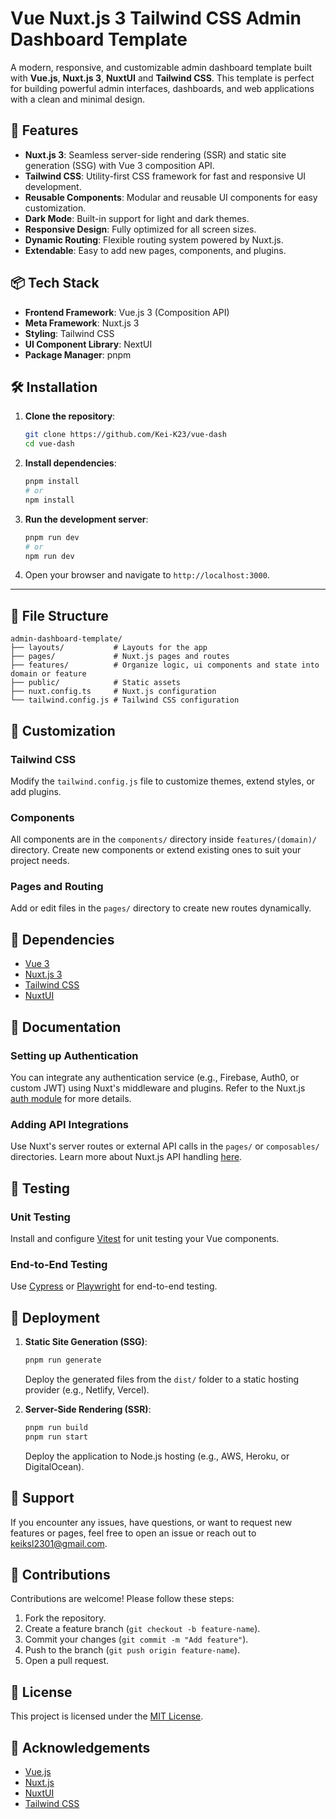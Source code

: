 # Vue Nuxt.js 3 Tailwind CSS Admin Dashboard Template

A modern, responsive, and customizable admin dashboard template built with **Vue.js**, **Nuxt.js 3**, **NuxtUI** and **Tailwind CSS**. This template is perfect for building powerful admin interfaces, dashboards, and web applications with a clean and minimal design.

## 🚀 Features

- **Nuxt.js 3**: Seamless server-side rendering (SSR) and static site generation (SSG) with Vue 3 composition API.
- **Tailwind CSS**: Utility-first CSS framework for fast and responsive UI development.
- **Reusable Components**: Modular and reusable UI components for easy customization.
- **Dark Mode**: Built-in support for light and dark themes.
- **Responsive Design**: Fully optimized for all screen sizes.
- **Dynamic Routing**: Flexible routing system powered by Nuxt.js.
- **Extendable**: Easy to add new pages, components, and plugins.

## 📦 Tech Stack

- **Frontend Framework**: Vue.js 3 (Composition API)
- **Meta Framework**: Nuxt.js 3
- **Styling**: Tailwind CSS
- **UI Component Library**: NextUI
- **Package Manager**: pnpm

## 🛠️ Installation

1. **Clone the repository**:
   ```bash
   git clone https://github.com/Kei-K23/vue-dash
   cd vue-dash
   ```
2. **Install dependencies**:

   ```bash
   pnpm install
   # or
   npm install
   ```

3. **Run the development server**:

   ```bash
   pnpm run dev
   # or
   npm run dev
   ```

4. Open your browser and navigate to `http://localhost:3000`.

---

## 📄 File Structure

```
admin-dashboard-template/
├── layouts/           # Layouts for the app
├── pages/             # Nuxt.js pages and routes
├── features/          # Organize logic, ui components and state into domain or feature
├── public/            # Static assets
├── nuxt.config.ts     # Nuxt.js configuration
└── tailwind.config.js # Tailwind CSS configuration
```

## 🎨 Customization

### Tailwind CSS

Modify the `tailwind.config.js` file to customize themes, extend styles, or add plugins.

### Components

All components are in the `components/` directory inside `features/(domain)/` directory. Create new components or extend existing ones to suit your project needs.

### Pages and Routing

Add or edit files in the `pages/` directory to create new routes dynamically.

## 🧩 Dependencies

- [Vue 3](https://vuejs.org/)
- [Nuxt.js 3](https://v3.nuxtjs.org/)
- [Tailwind CSS](https://tailwindcss.com/)
- [NuxtUI](https://ui.nuxt.com/)

## 📖 Documentation

### Setting up Authentication

You can integrate any authentication service (e.g., Firebase, Auth0, or custom JWT) using Nuxt's middleware and plugins. Refer to the Nuxt.js [auth module](https://auth.nuxtjs.org/) for more details.

### Adding API Integrations

Use Nuxt's server routes or external API calls in the `pages/` or `composables/` directories. Learn more about Nuxt.js API handling [here](https://nuxt.com/docs/guide/directory-structure/server).

## 🧪 Testing

### Unit Testing

Install and configure [Vitest](https://vitest.dev/) for unit testing your Vue components.

### End-to-End Testing

Use [Cypress](https://www.cypress.io/) or [Playwright](https://playwright.dev/) for end-to-end testing.

## 📂 Deployment

1. **Static Site Generation (SSG)**:

   ```bash
   pnpm run generate
   ```

   Deploy the generated files from the `dist/` folder to a static hosting provider (e.g., Netlify, Vercel).

2. **Server-Side Rendering (SSR)**:
   ```bash
   pnpm run build
   pnpm run start
   ```
   Deploy the application to Node.js hosting (e.g., AWS, Heroku, or DigitalOcean).

## 📧 Support

If you encounter any issues, have questions, or want to request new features or pages, feel free to open an issue or reach out to [keiksl2301@gmail.com](mailto:keiksl2301@gmail.com).

## 🤝 Contributions

Contributions are welcome! Please follow these steps:

1. Fork the repository.
2. Create a feature branch (`git checkout -b feature-name`).
3. Commit your changes (`git commit -m "Add feature"`).
4. Push to the branch (`git push origin feature-name`).
5. Open a pull request.

## 📜 License

This project is licensed under the [MIT License](./LICENSE).

## 🌟 Acknowledgements

- [Vue.js](https://vuejs.org/)
- [Nuxt.js](https://v3.nuxtjs.org/)
- [NuxtUI](https://ui.nuxt.com/)
- [Tailwind CSS](https://tailwindcss.com/)
